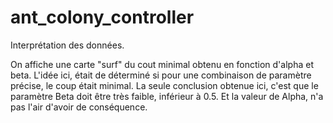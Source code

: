 # ant_colony_controller
Interprétation des données. 

On affiche une carte "surf" du cout minimal obtenu en fonction d'alpha et beta.
L'idée ici, était de déterminé si pour une combinaison de paramètre précise, le coup était minimal. 
La seule conclusion obtenue ici, c'est que le paramètre Beta doit être très faible, inférieur à 0.5. Et la valeur de Alpha, n'a pas l'air d'avoir de conséquence.